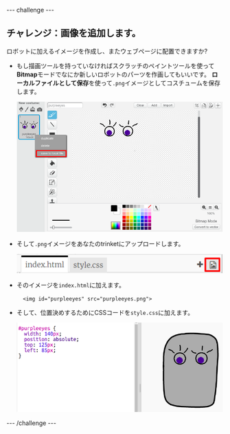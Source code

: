 \--- challenge \---

## チャレンジ：画像を追加します。

ロボットに加えるイメージを作成し、またウェブページに配置できますか?

+ もし描画ツールを持っていなければスクラッチのペイントツールを使って**Bitmap**モードでなにか新しいロボットのパーツを作画してもいいです。 **ローカルファイルとして保存**を使って`.png`イメージとしてコスチュームを保存します。
    
    ![スクリーンショット](images/robot-scratch-paint.png)

+ そして`.png`イメージをあなたのtrinketにアップロードします。
    
    ![スクリーンショット](images/robot-image-add.png)

+ そのイメージを`index.html`に加えます。
    
        <img id="purpleeyes" src="purpleeyes.png">
        

+ そして、位置決めするためにCSSコードを`style.css`に加えます。
    
    ![スクリーンショット](images/robot-use-purple-eyes.png)

\--- /challenge \---